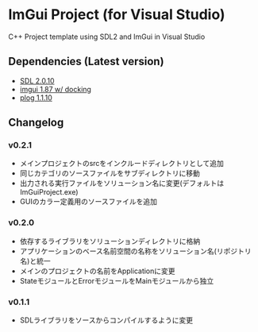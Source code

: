﻿# ImGui Project (for Visual Studio)
C++ Project template using SDL2 and ImGui in Visual Studio

## Dependencies (Latest version)
- [SDL 2.0.10](https://github.com/libsdl-org/SDL/tree/release-2.0.10)
- [imgui 1.87 w/ docking](https://github.com/ocornut/imgui/tree/1ee252772ae9c0a971d06257bb5c89f628fa696a)
- [plog 1.1.10](https://github.com/SergiusTheBest/plog/tree/1.1.10)

## Changelog

### v0.2.1
- メインプロジェクトのsrcをインクルードディレクトリとして追加
- 同じカテゴリのソースファイルをサブディレクトリに移動
- 出力される実行ファイルをソリューション名に変更(デフォルトはImGuiProject.exe)
- GUIのカラー定義用のソースファイルを追加

### v0.2.0
- 依存するライブラリをソリューションディレクトリに格納
- アプリケーションのベース名前空間の名称をソリューション名(リポジトリ名)と統一
- メインのプロジェクトの名前をApplicationに変更
- StateモジュールとErrorモジュールをMainモジュールから独立

### v0.1.1
- SDLライブラリをソースからコンパイルするように変更

